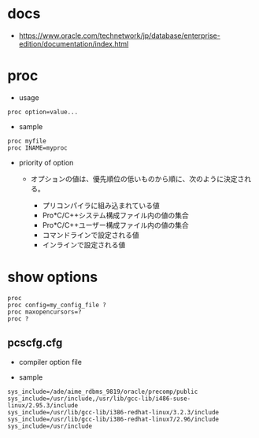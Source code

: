 # docs

- https://www.oracle.com/technetwork/jp/database/enterprise-edition/documentation/index.html

# proc

- usage

```
proc option=value...
```

- sample

```
proc myfile
proc INAME=myproc

```

- priority of option

  - オプションの値は、優先順位の低いものから順に、次のように決定される。

    - プリコンパイラに組み込まれている値
    - Pro*C/C++システム構成ファイル内の値の集合
    - Pro*C/C++ユーザー構成ファイル内の値の集合
    - コマンドラインで設定される値
    - インラインで設定される値

# show options

```
proc 
proc config=my_config_file ?
proc maxopencursors=? 
proc ?
``` 

## pcscfg.cfg

- compiler option file

- sample

```
sys_include=/ade/aime_rdbms_9819/oracle/precomp/public 
sys_include=/usr/include,/usr/lib/gcc-lib/i486-suse-linux/2.95.3/include 
sys_include=/usr/lib/gcc-lib/i386-redhat-linux/3.2.3/include
sys_include=/usr/lib/gcc-lib/i386-redhat-linux7/2.96/include
sys_include=/usr/include
```


